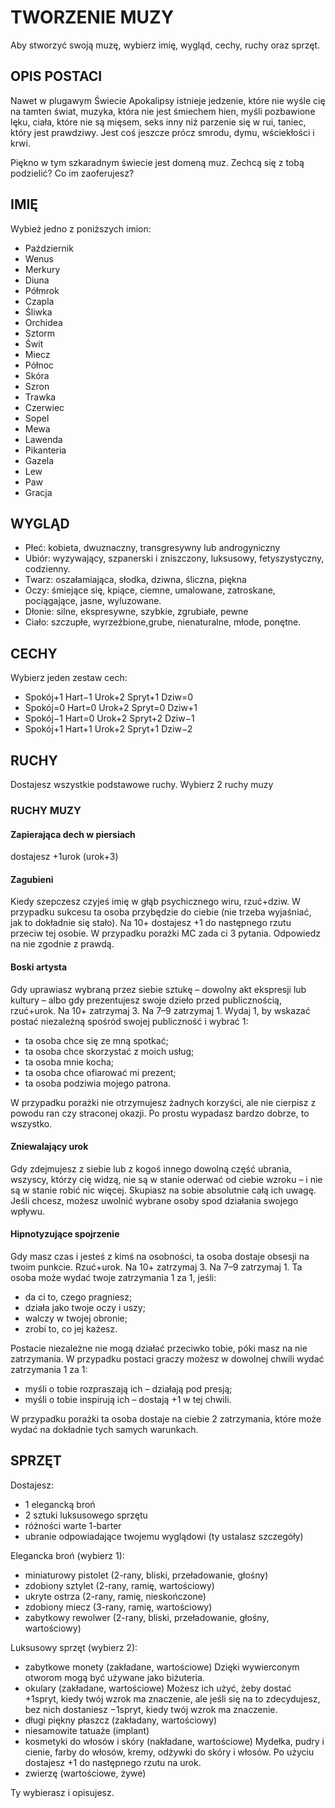 # TWORZENIE MUZY

Aby stworzyć swoją muzę, wybierz imię, wygląd, cechy, ruchy oraz sprzęt.

## OPIS POSTACI

Nawet w plugawym Świecie Apokalipsy istnieje jedzenie, które nie wyśle cię na tamten świat, muzyka, która nie jest śmiechem hien, myśli pozbawione lęku, ciała, które nie są mięsem, seks inny niż parzenie się w rui, taniec, który jest prawdziwy.
Jest coś jeszcze prócz smrodu, dymu, wściekłości i krwi.

Piękno w tym szkaradnym świecie jest domeną muz. Zechcą się z tobą podzielić? Co im zaoferujesz?

## IMIĘ

Wybież jedno z poniższych imion:

- Październik
- Wenus
- Merkury
- Diuna
- Półmrok
- Czapla
- Śliwka
- Orchidea
- Sztorm
- Świt
- Miecz
- Północ
- Skóra
- Szron
- Trawka
- Czerwiec
- Sopel
- Mewa
- Lawenda
- Pikanteria
- Gazela
- Lew
- Paw
- Gracja

## WYGLĄD

- Płeć: kobieta, dwuznaczny, transgresywny lub androgyniczny
- Ubiór: wyzywający, szpanerski i zniszczony, luksusowy, fetyszystyczny, codzienny.
- Twarz: oszałamiająca, słodka, dziwna, śliczna, piękna
- Oczy: śmiejące się, kpiące, ciemne, umalowane, zatroskane, pociągające, jasne, wyluzowane.
- Dłonie: silne, ekspresywne, szybkie, zgrubiałe, pewne
- Ciało:  szczupłe, wyrzeźbione,grube, nienaturalne, młode, ponętne.

## CECHY

Wybierz jeden zestaw cech:

- Spokój+1 Hart−1 Urok+2 Spryt+1 Dziw=0
- Spokój=0 Hart=0 Urok+2 Spryt=0 Dziw+1
- Spokój−1 Hart=0 Urok+2 Spryt+2 Dziw−1
- Spokój+1 Hart+1 Urok+2 Spryt+1 Dziw−2

## RUCHY

Dostajesz wszystkie podstawowe ruchy.
Wybierz 2 ruchy muzy

### RUCHY MUZY

#### Zapierająca dech w piersiach

dostajesz +1urok (urok+3)

#### Zagubieni

Kiedy szepczesz czyjeś imię w głąb psychicznego wiru, rzuć+dziw. W przypadku sukcesu ta osoba przybędzie do ciebie (nie trzeba wyjaśniać, jak to dokładnie się stało). Na 10+ dostajesz +1 do następnego rzutu przeciw tej osobie. W przypadku porażki MC zada ci 3 pytania. Odpowiedz na nie zgodnie z prawdą.

#### Boski artysta

Gdy uprawiasz wybraną przez siebie sztukę – dowolny akt ekspresji lub kultury – albo gdy prezentujesz swoje dzieło przed publicznością, rzuć+urok. Na 10+ zatrzymaj 3. Na 7–9 zatrzymaj 1. Wydaj 1, by wskazać postać niezależną spośród swojej publiczność i wybrać 1:

- ta osoba chce się ze mną spotkać;
- ta osoba chce skorzystać z moich usług;
- ta osoba mnie kocha;
- ta osoba chce ofiarować mi prezent;
- ta osoba podziwia mojego patrona.

W przypadku porażki nie otrzymujesz żadnych korzyści, ale nie cierpisz z powodu ran czy straconej okazji. Po prostu wypadasz bardzo dobrze, to wszystko.

#### Zniewalający urok

Gdy zdejmujesz z siebie lub z kogoś innego dowolną część ubrania, wszyscy, którzy cię widzą, nie są w stanie oderwać od ciebie wzroku – i nie są w stanie robić nic więcej. Skupiasz na sobie absolutnie całą ich uwagę. Jeśli chcesz, możesz uwolnić wybrane osoby spod działania swojego wpływu.

#### Hipnotyzujące spojrzenie

Gdy masz czas i jesteś z kimś na osobności, ta osoba dostaje obsesji na twoim punkcie. Rzuć+urok. Na 10+ zatrzymaj 3. Na 7–9 zatrzymaj 1. Ta osoba może wydać twoje zatrzymania 1 za 1, jeśli:

- da ci to, czego pragniesz;
- działa jako twoje oczy i uszy;
- walczy w twojej obronie;
- zrobi to, co jej każesz.

Postacie niezależne nie mogą działać przeciwko tobie, póki masz na nie zatrzymania. W przypadku postaci graczy możesz w dowolnej chwili wydać zatrzymania 1 za 1:

- myśli o tobie rozpraszają ich – działają pod presją;
- myśli o tobie inspirują ich – dostają +1 w tej chwili.

W przypadku porażki ta osoba dostaje na ciebie 2 zatrzymania, które może wydać na dokładnie tych samych warunkach.

## SPRZĘT

Dostajesz:

- 1 elegancką broń
- 2 sztuki luksusowego sprzętu
- różności warte 1-barter
- ubranie odpowiadające twojemu wyglądowi (ty ustalasz szczegóły)

Elegancka broń (wybierz 1):

- miniaturowy pistolet (2-rany, bliski, przeładowanie, głośny)
- zdobiony sztylet (2-rany, ramię, wartościowy)
- ukryte ostrza (2-rany, ramię, nieskończone)
- zdobiony miecz (3-rany, ramię, wartościowy)
- zabytkowy rewolwer (2-rany, bliski, przeładowanie, głośny, wartościowy)

Luksusowy sprzęt (wybierz 2):

- zabytkowe monety (zakładane, wartościowe) Dzięki wywierconym otworom mogą być używane jako biżuteria.
- okulary (zakładane, wartościowe) Możesz ich użyć, żeby dostać +1spryt, kiedy twój wzrok ma znaczenie, ale jeśli się na to zdecydujesz, bez nich dostaniesz −1spryt, kiedy twój wzrok ma znaczenie.
- długi piękny płaszcz (zakładany, wartościowy)
- niesamowite tatuaże (implant)
- kosmetyki do włosów i skóry (nakładane, wartościowe) Mydełka, pudry i cienie, farby do włosów, kremy, odżywki do skóry i włosów. Po użyciu dostajesz +1 do następnego rzutu na urok.
- zwierzę (wartościowe, żywe)

Ty wybierasz i opisujesz.
